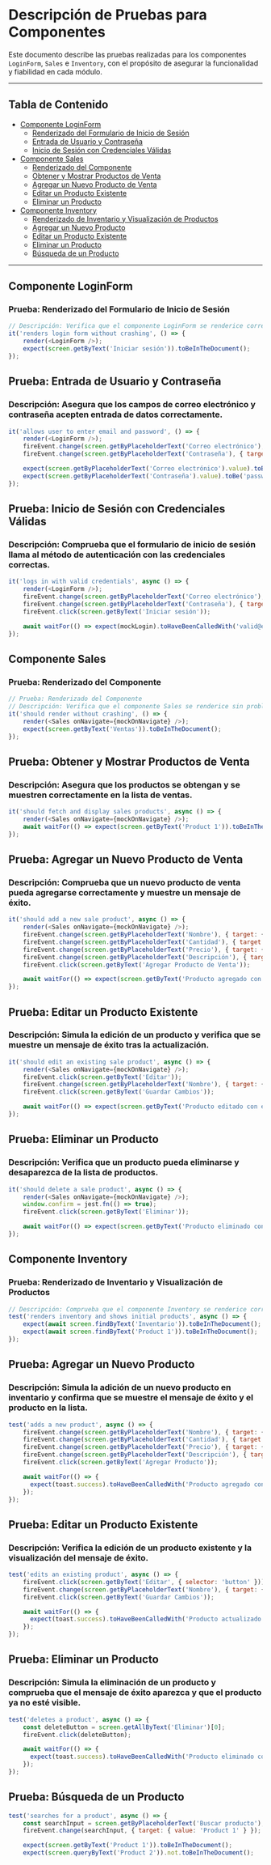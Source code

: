 # Descripción de Pruebas para Componentes

Este documento describe las pruebas realizadas para los componentes `LoginForm`, `Sales` e `Inventory`, con el propósito de asegurar la funcionalidad y fiabilidad en cada módulo.

---

## Tabla de Contenido
- [Componente LoginForm](#componente-loginform)
  - [Renderizado del Formulario de Inicio de Sesión](#prueba-renderizado-del-formulario-de-inicio-de-sesión)
  - [Entrada de Usuario y Contraseña](#prueba-entrada-de-usuario-y-contraseña)
  - [Inicio de Sesión con Credenciales Válidas](#prueba-inicio-de-sesión-con-credenciales-válidas)
- [Componente Sales](#componente-sales)
  - [Renderizado del Componente](#prueba-renderizado-del-componente)
  - [Obtener y Mostrar Productos de Venta](#prueba-obtener-y-mostrar-productos-de-venta)
  - [Agregar un Nuevo Producto de Venta](#prueba-agregar-un-nuevo-producto-de-venta)
  - [Editar un Producto Existente](#prueba-editar-un-producto-existente)
  - [Eliminar un Producto](#prueba-eliminar-un-producto)
- [Componente Inventory](#componente-inventory)
  - [Renderizado de Inventario y Visualización de Productos](#prueba-renderizado-de-inventario-y-visualización-de-productos)
  - [Agregar un Nuevo Producto](#prueba-agregar-un-nuevo-producto)
  - [Editar un Producto Existente](#prueba-editar-un-producto-existente)
  - [Eliminar un Producto](#prueba-eliminar-un-producto)
  - [Búsqueda de un Producto](#prueba-búsqueda-de-un-producto)

---

## Componente LoginForm

### Prueba: Renderizado del Formulario de Inicio de Sesión

```js
// Descripción: Verifica que el componente LoginForm se renderice correctamente sin errores, mostrando el texto "Iniciar sesión".
it('renders login form without crashing', () => {
    render(<LoginForm />);
    expect(screen.getByText('Iniciar sesión')).toBeInTheDocument();
});
```

## Prueba: Entrada de Usuario y Contraseña
### Descripción: Asegura que los campos de correo electrónico y contraseña acepten entrada de datos correctamente.
```js
it('allows user to enter email and password', () => {
    render(<LoginForm />);
    fireEvent.change(screen.getByPlaceholderText('Correo electrónico'), { target: { value: 'test@example.com' } });
    fireEvent.change(screen.getByPlaceholderText('Contraseña'), { target: { value: 'password123' } });

    expect(screen.getByPlaceholderText('Correo electrónico').value).toBe('test@example.com');
    expect(screen.getByPlaceholderText('Contraseña').value).toBe('password123');
});
```
## Prueba: Inicio de Sesión con Credenciales Válidas
### Descripción: Comprueba que el formulario de inicio de sesión llama al método de autenticación con las credenciales correctas.
```js
it('logs in with valid credentials', async () => {
    render(<LoginForm />);
    fireEvent.change(screen.getByPlaceholderText('Correo electrónico'), { target: { value: 'valid@example.com' } });
    fireEvent.change(screen.getByPlaceholderText('Contraseña'), { target: { value: 'correctpassword' } });
    fireEvent.click(screen.getByText('Iniciar sesión'));

    await waitFor(() => expect(mockLogin).toHaveBeenCalledWith('valid@example.com', 'correctpassword'));
});

```
## Componente Sales
### Prueba: Renderizado del Componente

```js
// Prueba: Renderizado del Componente
// Descripción: Verifica que el componente Sales se renderice sin problemas.
it('should render without crashing', () => {
    render(<Sales onNavigate={mockOnNavigate} />);
    expect(screen.getByText('Ventas')).toBeInTheDocument();
});
```

## Prueba: Obtener y Mostrar Productos de Venta
### Descripción: Asegura que los productos se obtengan y se muestren correctamente en la lista de ventas.
```js
it('should fetch and display sales products', async () => {
    render(<Sales onNavigate={mockOnNavigate} />);
    await waitFor(() => expect(screen.getByText('Product 1')).toBeInTheDocument());
});
```
## Prueba: Agregar un Nuevo Producto de Venta
### Descripción: Comprueba que un nuevo producto de venta pueda agregarse correctamente y muestre un mensaje de éxito.
```js
it('should add a new sale product', async () => {
    render(<Sales onNavigate={mockOnNavigate} />);
    fireEvent.change(screen.getByPlaceholderText('Nombre'), { target: { value: 'New Product' } });
    fireEvent.change(screen.getByPlaceholderText('Cantidad'), { target: { value: '5' } });
    fireEvent.change(screen.getByPlaceholderText('Precio'), { target: { value: '20' } });
    fireEvent.change(screen.getByPlaceholderText('Descripción'), { target: { value: 'Newly added' } });
    fireEvent.click(screen.getByText('Agregar Producto de Venta'));

    await waitFor(() => expect(screen.getByText('Producto agregado con éxito.')).toBeInTheDocument());
});
```
## Prueba: Editar un Producto Existente
### Descripción: Simula la edición de un producto y verifica que se muestre un mensaje de éxito tras la actualización.
```js
it('should edit an existing sale product', async () => {
    render(<Sales onNavigate={mockOnNavigate} />);
    fireEvent.click(screen.getByText('Editar'));
    fireEvent.change(screen.getByPlaceholderText('Nombre'), { target: { value: 'Updated Product' } });
    fireEvent.click(screen.getByText('Guardar Cambios'));

    await waitFor(() => expect(screen.getByText('Producto editado con éxito.')).toBeInTheDocument());
});
```
## Prueba: Eliminar un Producto
### Descripción: Verifica que un producto pueda eliminarse y desaparezca de la lista de productos.
```js
it('should delete a sale product', async () => {
    render(<Sales onNavigate={mockOnNavigate} />);
    window.confirm = jest.fn(() => true);
    fireEvent.click(screen.getByText('Eliminar'));

    await waitFor(() => expect(screen.getByText('Producto eliminado con éxito.')).toBeInTheDocument());
});
``` 
## Componente Inventory
### Prueba: Renderizado de Inventario y Visualización de Productos
```js
// Descripción: Comprueba que el componente Inventory se renderice correctamente y que se muestren los productos iniciales.
test('renders inventory and shows initial products', async () => {
    expect(await screen.findByText('Inventario')).toBeInTheDocument();
    expect(await screen.findByText('Product 1')).toBeInTheDocument();
});
```

## Prueba: Agregar un Nuevo Producto
### Descripción: Simula la adición de un nuevo producto en inventario y confirma que se muestre el mensaje de éxito y el producto en la lista.
```js
test('adds a new product', async () => {
    fireEvent.change(screen.getByPlaceholderText('Nombre'), { target: { value: 'New Product' } });
    fireEvent.change(screen.getByPlaceholderText('Cantidad'), { target: { value: '3' } });
    fireEvent.change(screen.getByPlaceholderText('Precio'), { target: { value: '15' } });
    fireEvent.change(screen.getByPlaceholderText('Descripción'), { target: { value: 'Newly added' } });
    fireEvent.click(screen.getByText('Agregar Producto'));

    await waitFor(() => {
      expect(toast.success).toHaveBeenCalledWith('Producto agregado con éxito');
    });
});
```
## Prueba: Editar un Producto Existente
### Descripción: Verifica la edición de un producto existente y la visualización del mensaje de éxito.
```js
test('edits an existing product', async () => {
    fireEvent.click(screen.getByText('Editar', { selector: 'button' }));
    fireEvent.change(screen.getByPlaceholderText('Nombre'), { target: { value: 'Updated Product' } });
    fireEvent.click(screen.getByText('Guardar Cambios'));

    await waitFor(() => {
      expect(toast.success).toHaveBeenCalledWith('Producto actualizado con éxito');
    });
});
```
## Prueba: Eliminar un Producto
### Descripción: Simula la eliminación de un producto y comprueba que el mensaje de éxito aparezca y que el producto ya no esté visible.
```js
test('deletes a product', async () => {
    const deleteButton = screen.getAllByText('Eliminar')[0];
    fireEvent.click(deleteButton);

    await waitFor(() => {
      expect(toast.success).toHaveBeenCalledWith('Producto eliminado con éxito');
    });
});
```
## Prueba: Búsqueda de un Producto
```js
test('searches for a product', async () => {
    const searchInput = screen.getByPlaceholderText('Buscar producto');
    fireEvent.change(searchInput, { target: { value: 'Product 1' } });

    expect(screen.getByText('Product 1')).toBeInTheDocument();
    expect(screen.queryByText('Product 2')).not.toBeInTheDocument();
```
